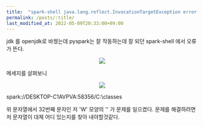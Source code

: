 ```yaml
---
title:  "spark-shell java.lang.reflect.InvocationTargetException error on Windows 11"
permalink: /posts/:title/
last_modified_at: 2022-05-09T20:33:00+09:00
---
```


jdk 를 openjdk로 바꿨는데 pyspark는 잘 작동하는데 잘 되던 spark-shell 에서 오류가 뜬다.

<p align="center"><img src="{{site.url}}/assets/images/sparkjavaerror.png"></p>

메세지를 살펴보니

<p align="center"><img src="{{site.url}}/assets/images/sparkjavaerror2.png"></p>

spark://DESKTOP-C1AVPVA:58356/C:\classes

위 문자열에서 32번째 문자인 저 'W' 모양의 '\' 가 문제를 일으켰다. 문제를 해결하려면 저 문자열이 대체 어디 있는지를 찾아 내야할것같다.

